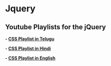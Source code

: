 # Jquery

## Youtube Playlists for the jQuery 

**- [CSS Playlist in Telugu](https://www.youtube.com/playlist?list=PLzdWZT-ZJD09lGBkH4LIUwqsCWI7QPEXQ)**

**- [CSS Playlist in Hindi](https://www.youtube.com/watch?v=OpWjt_wbV4E)**

**- [CSS Playlist in English](https://www.youtube.com/watch?v=G3e-cpL7ofc)**
